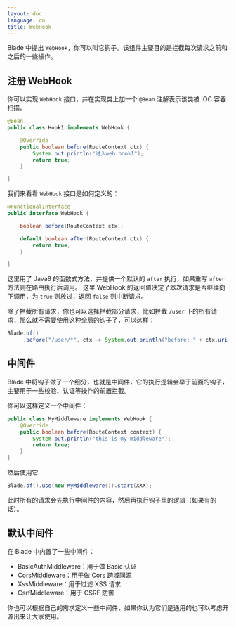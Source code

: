 ```yaml
---
layout: doc
language: cn
title: WebHook
---
```


Blade 中提出 `WebHook`，你可以叫它钩子。该组件主要目的是拦截每次请求之前和之后的一些操作。

## 注册 WebHook

你可以实现 `WebHook` 接口，并在实现类上加一个 `@Bean` 注解表示该类被 IOC 容器扫描。

```java
@Bean
public class Hook1 implements WebHook {

    @Override
    public boolean before(RouteContext ctx) {
        System.out.println("进入web hook1");
        return true;
    }

}
```

我们来看看 `WebHook` 接口是如何定义的：

```java
@FunctionalInterface
public interface WebHook {

    boolean before(RouteContext ctx);

    default boolean after(RouteContext ctx) {
        return true;
    }

}
```

这里用了 Java8 的函数式方法，并提供一个默认的 `after` 执行，如果重写 `after` 方法则在路由执行后调用。
这里 WebHook 的返回值决定了本次请求是否继续向下调用，为 `true` 则放过，返回 `false` 则中断请求。

除了拦截所有请求，你也可以选择拦截部分请求，比如拦截 `/user` 下的所有请求，那么就不需要使用这种全局的钩子了，可以这样：

```java
Blade.of()
     .before("/user/*", ctx -> System.out.println("before: " + ctx.uri()))
```

## 中间件

Blade 中将钩子做了一个细分，也就是中间件，它的执行逻辑会早于前面的钩子，主要用于一些校验、认证等操作的前置拦截。

你可以这样定义一个中间件：

```java
public class MyMiddleware implements WebHook {
    @Override
    public boolean before(RouteContext context) {
        System.out.println("this is my middleware");
        return true;
    }
}
```

然后使用它

```java
Blade.of().use(new MyMiddleware()).start(XXX);
```

此时所有的请求会先执行中间件的内容，然后再执行钩子里的逻辑（如果有的话）。

## 默认中间件

在 Blade 中内置了一些中间件：

- BasicAuthMiddleware：用于做 Basic 认证
- CorsMiddleware：用于做 Cors 跨域同源
- XssMiddleware：用于过滤 XSS 请求
- CsrfMiddleware：用于 CSRF 防御

你也可以根据自己的需求定义一些中间件，如果你认为它们是通用的也可以考虑开源出来让大家使用。